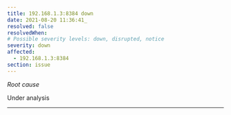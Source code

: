 ```yaml
---
title: 192.168.1.3:8384 down
date: 2021-08-20 11:36:41_
resolved: false
resolvedWhen: 
# Possible severity levels: down, disrupted, notice
severity: down
affected:
  - 192.168.1.3:8384
section: issue
---
```


*Root cause*

Under analysis

---


